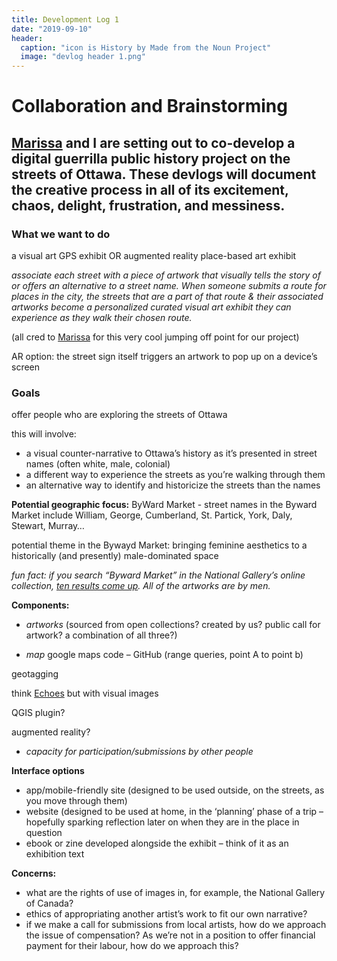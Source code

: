 ```yaml
---
title: Development Log 1
date: "2019-09-10" 
header:
  caption: "icon is History by Made from the Noun Project"
  image: "devlog header 1.png"
--- 
```

# Collaboration and Brainstorming 
## [Marissa](https://marissafoley.netlify.com/) and I are setting out to co-develop a digital guerrilla public history project on the streets of Ottawa. These devlogs will document the creative process in all of its excitement, chaos, delight, frustration, and messiness.  

### What we want to do
a visual art GPS exhibit OR augmented reality place-based art exhibit 

*associate each street with a piece of artwork that visually tells the story of or offers an alternative to a street name. When someone submits a route for places in the city, the streets that are a part of that route & their associated artworks become a personalized curated visual art exhibit they can experience as they walk their chosen route.*

(all cred to [Marissa](https://marissafoley.netlify.com) for this very cool jumping off point for our project)

AR option: the street sign itself triggers an artwork to pop up on a device’s screen   

### Goals
offer people who are exploring the streets of Ottawa 

this will involve: 
+ a visual counter-narrative to Ottawa’s history as it’s presented in street names (often white, male, colonial) 
+ a different way to experience the streets as you’re walking through them
+ an alternative way to identify and historicize the streets than the names 

**Potential geographic focus:** 
ByWard Market - street names in the Byward Market include William, George, Cumberland, St. Partick, York, Daly, Stewart, Murray… 

potential theme in the Bywayd Market: bringing feminine aesthetics to a historically (and presently) male-dominated space 

*fun fact: if you search “Byward Market” in the National Gallery’s online collection, [ten results come up](https://www.gallery.ca/collection/search-the-collection?search_api_views_fulltext=byward%20market%20&sort_by=search_api_relevance). All of the artworks are by men.* 

**Components:** 
+ *artworks* 
(sourced from open collections? created by us? public call for artwork? a combination of all three?) 

+ *map* 
google maps code – GitHub (range queries, point A to point b)

geotagging 

think [Echoes](https://echoes.xyz/) but with visual images

QGIS plugin? 

augmented reality? 

+ *capacity for participation/submissions by other people*

**Interface options**
+ app/mobile-friendly site (designed to be used outside, on the streets, as you move through them)
+ website (designed to be used at home, in the ‘planning’ phase of a trip – hopefully sparking reflection later on when they are in the place in question 
+ ebook or zine developed alongside the exhibit – think of it as an exhibition text 

**Concerns:** 
+ what are the rights of use of images in, for example, the National Gallery of Canada? 
+ ethics of appropriating another artist’s work to fit our own narrative? 
+ if we make a call for submissions from local artists, how do we approach the issue of compensation? As we’re not in a position to offer financial payment for their labour, how do we approach this? 
